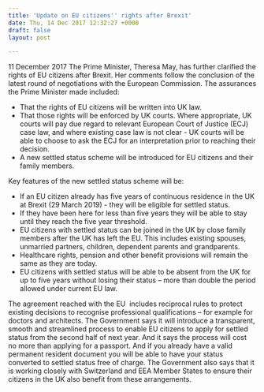 ```yaml
---
title: 'Update on EU citizens'' rights after Brexit'
date: Thu, 14 Dec 2017 12:32:27 +0000
draft: false
layout: post

---
```


11 December 2017 The Prime Minister, Theresa May, has further clarified the rights of EU citizens after Brexit. Her comments follow the conclusion of the latest round of negotiations with the European Commission. The assurances the Prime Minister made included:

*   That the rights of EU citizens will be written into UK law.
*   That those rights will be enforced by UK courts. Where appropriate, UK courts will pay due regard to relevant European Court of Justice (ECJ) case law, and where existing case law is not clear - UK courts will be able to choose to ask the ECJ for an interpretation prior to reaching their decision.
*   A new settled status scheme will be introduced for EU citizens and their family members.

Key features of the new settled status scheme will be:

*   If an EU citizen already has five years of continuous residence in the UK at Brexit (29 March 2019) - they will be eligible for settled status.
*   If they have been here for less than five years they will be able to stay until they reach the five year threshold.
*   EU citizens with settled status can be joined in the UK by close family members after the UK has left the EU. This includes existing spouses, unmarried partners, children, dependent parents and grandparents.
*   Healthcare rights, pension and other benefit provisions will remain the same as they are today.
*   EU citizens with settled status will be able to be absent from the UK for up to five years without losing their status – more than double the period allowed under current EU law.

The agreement reached with the EU  includes reciprocal rules to protect existing decisions to recognise professional qualifications – for example for doctors and architects. The Government says it will introduce a transparent, smooth and streamlined process to enable EU citizens to apply for settled status from the second half of next year. And it says the process will cost no more than applying for a passport. And if you already have a valid permanent resident document you will be able to have your status converted to settled status free of charge. The Government also says that it is working closely with Switzerland and EEA Member States to ensure their citizens in the UK also benefit from these arrangements.